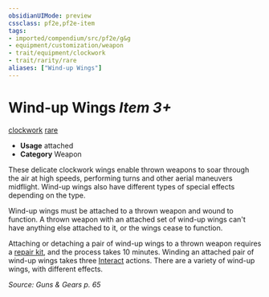 ```yaml
---
obsidianUIMode: preview
cssclass: pf2e,pf2e-item
tags:
- imported/compendium/src/pf2e/g&g
- equipment/customization/weapon
- trait/equipment/clockwork
- trait/rarity/rare
aliases: ["Wind-up Wings"]
---
```

# Wind-up Wings *Item 3+*  
[clockwork](clockwork-g-g.md)  [rare](rare.md)  

- **Usage** attached <to a thrown weapon>
- **Category** Weapon

These delicate clockwork wings enable thrown weapons to soar through the air at high speeds, performing turns and other aerial maneuvers midflight. Wind-up wings also have different types of special effects depending on the type.

Wind-up wings must be attached to a thrown weapon and wound to function. A thrown weapon with an attached set of wind-up wings can't have anything else attached to it, or the wings cease to function.

Attaching or detaching a pair of wind-up wings to a thrown weapon requires a [repair kit](repair-kit.md), and the process takes 10 minutes. Winding an attached pair of wind-up wings takes three [Interact](interact.md) actions. There are a variety of wind-up wings, with different effects.

*Source: Guns & Gears p. 65*